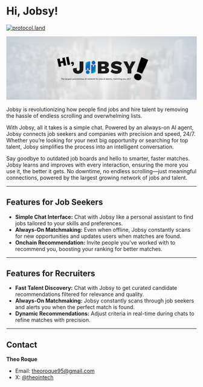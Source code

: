 # Hi, Jobsy!

[![protocol.land](https://arweave.net/eZp8gOeR8Yl_cyH9jJToaCrt2He1PHr0pR4o-mHbEcY)](https://protocol.land/#/repository/44521559-8120-4b72-bb9b-595257f0c9ba)

![Jobsy Banner](https://github.com/TheoInTech/hijobsy-ai/blob/main/public/assets/banner.png?raw=true)

Jobsy is revolutionizing how people find jobs and hire talent by removing the hassle of endless scrolling and overwhelming lists.

With Jobsy, all it takes is a simple chat. Powered by an always-on AI agent, Jobsy connects job seekers and companies with precision and speed, 24/7. Whether you’re looking for your next big opportunity or searching for top talent, Jobsy simplifies the process into an intelligent conversation.

Say goodbye to outdated job boards and hello to smarter, faster matches. Jobsy learns and improves with every interaction, ensuring the more you use it, the better it gets. No downtime, no endless scrolling—just meaningful connections, powered by the largest growing network of jobs and talent.

---

## Features for Job Seekers

- **Simple Chat Interface:** Chat with Jobsy like a personal assistant to find jobs tailored to your skills and preferences.
- **Always-On Matchmaking:** Even when offline, Jobsy constantly scans for new opportunities and updates users when matches are found.
- **Onchain Recommendation:** Invite people you’ve worked with to recommend you, boosting your ranking for better matches.

---

## Features for Recruiters

- **Fast Talent Discovery:** Chat with Jobsy to get curated candidate recommendations filtered for relevance and quality.
- **Always-On Matchmaking:** Jobsy constantly scans through job seekers and alerts you when the perfect match is found.
- **Dynamic Recommendations:** Adjust criteria in real-time during chats to refine matches with precision.

---

## Contact

**Theo Roque**

- Email: [theoroque95@gmail.com](mailto:theoroque95@gmail.com)
- X: [@theointech](https://x.com/theointech)
